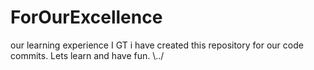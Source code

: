 # ForOurExcellence
our learning experience
I GT i have created this repository for our code commits.
Lets learn and have fun.
\\../
